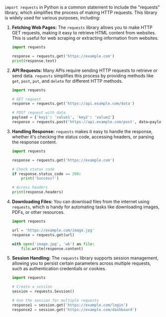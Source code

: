 `import requests` in Python is a common statement to include the "requests" library, which simplifies the process of making HTTP requests. This library is widely used for various purposes, including:

1. **Fetching Web Pages:** The `requests` library allows you to make HTTP GET requests, making it easy to retrieve HTML content from websites. This is useful for web scraping or extracting information from websites.

    ```python
    import requests

    response = requests.get('https://example.com')
    print(response.text)
    ```

2. **API Requests:** Many APIs require sending HTTP requests to retrieve or send data. `requests` simplifies this process by providing methods like `get`, `post`, `put`, and `delete` for different HTTP methods.

    ```python
    import requests

    # GET request
    response = requests.get('https://api.example.com/data')

    # POST request with data
    payload = {'key1': 'value1', 'key2': 'value2'}
    response = requests.post('https://api.example.com/post', data=payload)
    ```

3. **Handling Response:** `requests` makes it easy to handle the response, whether it's checking the status code, accessing headers, or parsing the response content.

    ```python
    import requests

    response = requests.get('https://example.com')
    
    # Check status code
    if response.status_code == 200:
        print('Success!')
    
    # Access headers
    print(response.headers)
    ```

4. **Downloading Files:** You can download files from the internet using `requests`, which is handy for automating tasks like downloading images, PDFs, or other resources.

    ```python
    import requests

    url = 'https://example.com/image.jpg'
    response = requests.get(url)

    with open('image.jpg', 'wb') as file:
        file.write(response.content)
    ```

5. **Session Handling:** The `requests` library supports session management, allowing you to persist certain parameters across multiple requests, such as authentication credentials or cookies.

    ```python
    import requests

    # Create a session
    session = requests.Session()

    # Use the session for multiple requests
    response1 = session.get('https://example.com/login')
    response2 = session.get('https://example.com/dashboard')
    ```

